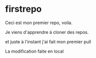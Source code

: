 # firstrepo

Ceci est mon premier repo, voila.

Je viens d'apprendre à cloner des repos.


et juste à l'instant j'ai fait mon premier pull

La modification faite en local